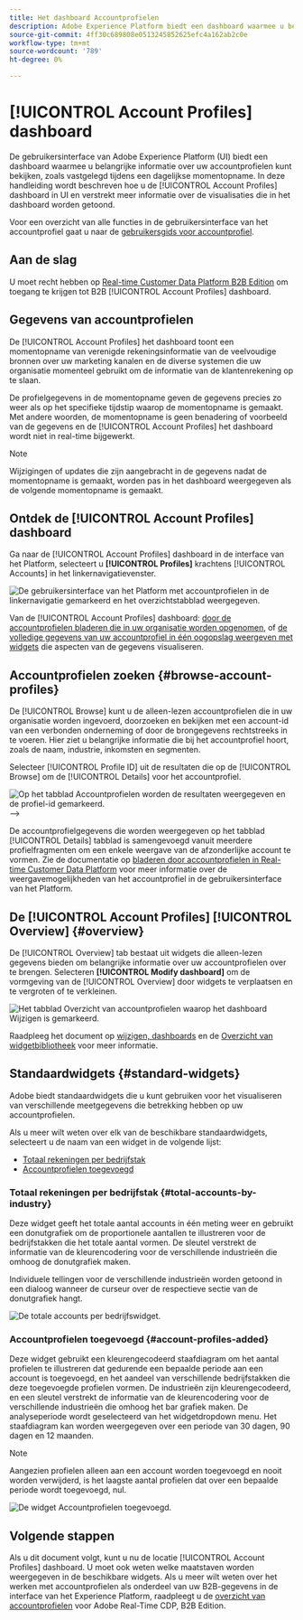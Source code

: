 ```yaml
---
title: Het dashboard Accountprofielen
description: Adobe Experience Platform biedt een dashboard waarmee u belangrijke informatie over de B2B-accountprofielen van uw organisatie kunt bekijken.
source-git-commit: 4ff30c689808e0513245852625efc4a162ab2c0e
workflow-type: tm+mt
source-wordcount: '789'
ht-degree: 0%

---
```


# [!UICONTROL Account Profiles] dashboard

De gebruikersinterface van Adobe Experience Platform (UI) biedt een dashboard waarmee u belangrijke informatie over uw accountprofielen kunt bekijken, zoals vastgelegd tijdens een dagelijkse momentopname. In deze handleiding wordt beschreven hoe u de [!UICONTROL Account Profiles] dashboard in UI en verstrekt meer informatie over de visualisaties die in het dashboard worden getoond.

Voor een overzicht van alle functies in de gebruikersinterface van het accountprofiel gaat u naar de [gebruikersgids voor accountprofiel](../../rtcdp/accounts/account-profile-ui-guide.md).

## Aan de slag

U moet recht hebben op [Real-time Customer Data Platform B2B Edition](../../rtcdp/b2b-overview.md) om toegang te krijgen tot B2B [!UICONTROL Account Profiles] dashboard.

## Gegevens van accountprofielen

De [!UICONTROL Account Profiles] het dashboard toont een momentopname van verenigde rekeningsinformatie van de veelvoudige bronnen over uw marketing kanalen en de diverse systemen die uw organisatie momenteel gebruikt om de informatie van de klantenrekening op te slaan.

De profielgegevens in de momentopname geven de gegevens precies zo weer als op het specifieke tijdstip waarop de momentopname is gemaakt. Met andere woorden, de momentopname is geen benadering of voorbeeld van de gegevens en de [!UICONTROL Account Profiles] het dashboard wordt niet in real-time bijgewerkt.

>[!NOTE]
>
>Wijzigingen of updates die zijn aangebracht in de gegevens nadat de momentopname is gemaakt, worden pas in het dashboard weergegeven als de volgende momentopname is gemaakt.

## Ontdek de [!UICONTROL Account Profiles] dashboard

Ga naar de [!UICONTROL Account Profiles] dashboard in de interface van het Platform, selecteert u **[!UICONTROL Profiles]** krachtens [!UICONTROL Accounts] in het linkernavigatievenster.

![De gebruikersinterface van het Platform met accountprofielen in de linkernavigatie gemarkeerd en het overzichtstabblad weergegeven.](../images/account-profiles/account-profiles-dashboard.png)

Van de [!UICONTROL Account Profiles] dashboard: [door de accountprofielen bladeren die in uw organisatie worden opgenomen](#browse-account-profiles), of [de volledige gegevens van uw accountprofiel in één oogopslag weergeven met widgets](#standard-widgets) die aspecten van de gegevens visualiseren.

## Accountprofielen zoeken {#browse-account-profiles}

De [!UICONTROL Browse] kunt u de alleen-lezen accountprofielen die in uw organisatie worden ingevoerd, doorzoeken en bekijken met een account-id van een verbonden onderneming of door de brongegevens rechtstreeks in te voeren. Hier ziet u belangrijke informatie die bij het accountprofiel hoort, zoals de naam, industrie, inkomsten en segmenten.

Selecteer [!UICONTROL Profile ID] uit de resultaten die op de [!UICONTROL Browse] om de [!UICONTROL Details] voor het accountprofiel.

![Op het tabblad Accountprofielen worden de resultaten weergegeven en de profiel-id gemarkeerd.](../images/account-profiles/account-profiles-browse-tab.png) —>

De accountprofielgegevens die worden weergegeven op het tabblad [!UICONTROL Details] tabblad is samengevoegd vanuit meerdere profielfragmenten om een enkele weergave van de afzonderlijke account te vormen. Zie de documentatie op [bladeren door accountprofielen in Real-time Customer Data Platform](../../rtcdp/accounts/account-profile-ui-guide.md#browse-account-profiles) voor meer informatie over de weergavemogelijkheden van het accountprofiel in de gebruikersinterface van het Platform.

## De [!UICONTROL Account Profiles] [!UICONTROL Overview] {#overview}

De [!UICONTROL Overview] tab bestaat uit widgets die alleen-lezen gegevens bieden om belangrijke informatie over uw accountprofielen over te brengen. Selecteren **[!UICONTROL Modify dashboard]** om de vormgeving van de [!UICONTROL Overview] door widgets te verplaatsen en te vergroten of te verkleinen.

![Het tabblad Overzicht van accountprofielen waarop het dashboard Wijzigen is gemarkeerd.](../images/account-profiles/modify-dashboard.png)

Raadpleeg het document op [wijzigen, dashboards](../customize/modify.md) en de [Overzicht van widgetbibliotheek](../customize/widget-library.md) voor meer informatie.

## Standaardwidgets {#standard-widgets}

Adobe biedt standaardwidgets die u kunt gebruiken voor het visualiseren van verschillende meetgegevens die betrekking hebben op uw accountprofielen.

Als u meer wilt weten over elk van de beschikbare standaardwidgets, selecteert u de naam van een widget in de volgende lijst:

* [Totaal rekeningen per bedrijfstak](#total-accounts-by-industry)
* [Accountprofielen toegevoegd](#account-profiles-added)

### Totaal rekeningen per bedrijfstak {#total-accounts-by-industry}

Deze widget geeft het totale aantal accounts in één meting weer en gebruikt een donutgrafiek om de proportionele aantallen te illustreren voor de bedrijfstakken die het totale aantal vormen. De sleutel verstrekt de informatie van de kleurencodering voor de verschillende industrieën die omhoog de donutgrafiek maken.

Individuele tellingen voor de verschillende industrieën worden getoond in een dialoog wanneer de curseur over de respectieve sectie van de donutgrafiek hangt.

![De totale accounts per bedrijfswidget.](../images/account-profiles/total-accounts-by-industry-widget.png)

### Accountprofielen toegevoegd {#account-profiles-added}

Deze widget gebruikt een kleurengecodeerd staafdiagram om het aantal profielen te illustreren dat gedurende een bepaalde periode aan een account is toegevoegd, en het aandeel van verschillende bedrijfstakken die deze toegevoegde profielen vormen. De industrieën zijn kleurengecodeerd, en een sleutel verstrekt de informatie van de kleurencodering voor de verschillende industrieën die omhoog het bar grafiek maken. De analyseperiode wordt geselecteerd van het widgetdropdown menu. Het staafdiagram kan worden weergegeven over een periode van 30 dagen, 90 dagen en 12 maanden.

>[!NOTE]
>
>Aangezien profielen alleen aan een account worden toegevoegd en nooit worden verwijderd, is het laagste aantal profielen dat over een bepaalde periode wordt toegevoegd, nul.

![De widget Accountprofielen toegevoegd.](../images/account-profiles/accounts-profiles-added-widget.png)

## Volgende stappen

Als u dit document volgt, kunt u nu de locatie [!UICONTROL Account Profiles] dashboard. U moet ook weten welke maatstaven worden weergegeven in de beschikbare widgets. Als u meer wilt weten over het werken met accountprofielen als onderdeel van uw B2B-gegevens in de interface van het Experience Platform, raadpleegt u de [overzicht van accountprofielen](../../rtcdp/accounts/account-profile-overview.md) voor Adobe Real-Time CDP, B2B Edition.
